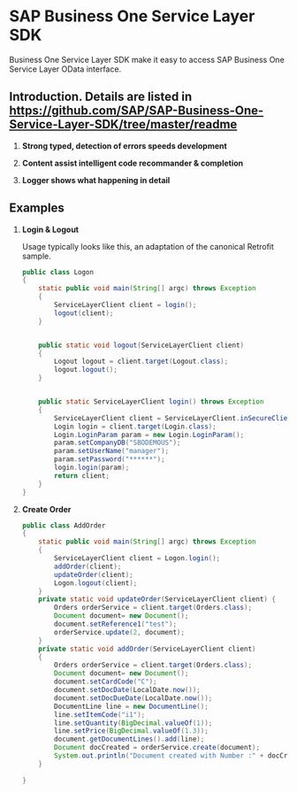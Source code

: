 # SAP Business One Service Layer SDK

Business One Service Layer SDK make it easy to access SAP Business One Service Layer OData interface.

## Introduction. Details are listed in https://github.com/SAP/SAP-Business-One-Service-Layer-SDK/tree/master/readme


1. **Strong typed, detection of errors speeds development**


1. **Content assist intelligent code recommander & completion**


1. **Logger shows what happening in detail**

    

## Examples

1. **Login & Logout**

    Usage typically looks like this, an adaptation of the canonical Retrofit sample.
    ```java
    public class Logon 
    {
        static public void main(String[] argc) throws Exception 
        {
            ServiceLayerClient client = login();
            logout(client);
        }
    
    
        public static void logout(ServiceLayerClient client) 
        {
            Logout logout = client.target(Logout.class);
            logout.logout();		
        }
    
    
        public static ServiceLayerClient login() throws Exception
        {
            ServiceLayerClient client = ServiceLayerClient.inSecureClient("https://xxx.xxx.xxx.xxx:50000/b1s/v1");
            Login login = client.target(Login.class);
            Login.LoginParam param = new Login.LoginParam();
            param.setCompanyDB("SBODEMOUS");
            param.setUserName("manager");
            param.setPassword("******");
            login.login(param);	
            return client;
        }
    }

    ```
1. **Create Order**

    ```java
    public class AddOrder 
    {
        static public void main(String[] argc) throws Exception 
        {
            ServiceLayerClient client = Logon.login();
            addOrder(client);
            updateOrder(client);
            Logon.logout(client);
        }
        private static void updateOrder(ServiceLayerClient client) {
            Orders orderService = client.target(Orders.class);
            Document document= new Document();
            document.setReference1("test");
            orderService.update(2, document);
        }
        private static void addOrder(ServiceLayerClient client) 
        {
            Orders orderService = client.target(Orders.class);
            Document document= new Document();
            document.setCardCode("C");
            document.setDocDate(LocalDate.now());
            document.setDocDueDate(LocalDate.now());
            DocumentLine line = new DocumentLine();
            line.setItemCode("i1");
            line.setQuantity(BigDecimal.valueOf(1));
            line.setPrice(BigDecimal.valueOf(1.3));
            document.getDocumentLines().add(line);
            Document docCreated = orderService.create(document);
            System.out.println("Document created with Number :" + docCreated.getDocNum());		
        }
        
    }
    ```
